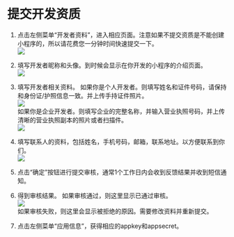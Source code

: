 # 提交开发资质

1. 点击左侧菜单“开发者资料”，进入相应页面。注意如果不提交资质是不能创建小程序的，所以请花费您一分钟时间快速提交一下。  
![](http://op-plat.videojj.com/os-saas/docs/images/Xnip2019-10-25_19-11-00.png)  
2. 填写开发者昵称和头像。到时候会显示在你开发的小程序的介绍页面。  
![](http://op-plat.videojj.com/os-saas/docs/images/Xnip2019-10-25_10-52-42.png)  
3. 填写开发者相关资料。
如果你是个人开发者。则填写姓名和证件号码，请保持和身份证/护照信息一致。并上传手持证件照片。  
![](http://op-plat.videojj.com/os-saas/docs/images/Xnip2019-10-25_10-58-31.png)  
如果你是企业开发者。则填写企业的完整名称，并输入营业执照号码，并上传清晰的营业执照副本的照片或者扫描件。  
![](http://op-plat.videojj.com/os-saas/docs/images/Xnip2019-10-25_16-10-07.png)  

5. 填写联系人的资料，包括姓名，手机号码，邮箱，联系地址。以方便联系到你们。  
![](http://op-plat.videojj.com/os-saas/docs/images/Xnip2019-10-25_16-21-48.png)  

6. 点击“确定”按钮进行提交审核，通常1个工作日内会收到反馈结果并收到短信通知。  

7. 得到审核结果。
如果审核通过，则这里显示已通过审核。  
![](http://op-plat.videojj.com/os-saas/docs/images/Xnip2019-10-25_16-23-51.png)  
如果审核失败，则这里会显示被拒绝的原因。需要修改资料并重新提交。 
8. 点击左侧菜单“应用信息”，获得相应的appkey和appsecret。